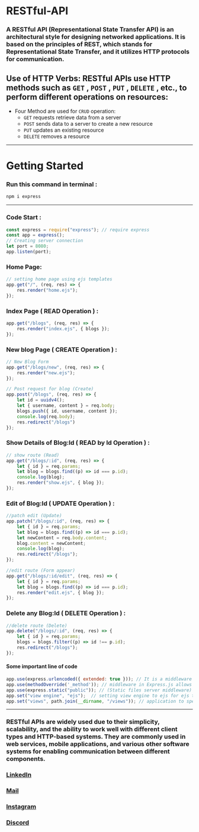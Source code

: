 # RESTful-API
### A RESTful API (Representational State Transfer API) is an architectural style for designing networked applications. It is based on the principles of REST, which stands for Representational State Transfer, and it utilizes HTTP protocols for communication.
## Use of HTTP Verbs: RESTful APIs use HTTP methods such as `GET` ,  `POST` , `PUT` , `DELETE` , etc., to perform different operations on resources:
+ Four Method are used for `CRUD` operation:
    + `GET`  requests retrieve data from a server
    + `POST` sends data to a server to create a new resource
    + `PUT` updates an existing resource
    - `DELETE` removes a resource
---

# Getting Started

### Run this command in terminal :
```ruby
npm i express
```
---
### Code Start :
```js
const express = require("express"); // require express 
const app = express();
// Creating server connection 
let port = 8080;
app.listen(port);
```

   ### Home Page:
```js
// setting home page using ejs templates
app.get("/", (req, res) => {
    res.render("home.ejs");
});
```
### Index Page ( READ Operation ) :
```js
app.get("/blogs", (req, res) => {
    res.render("index.ejs", { blogs });
});
```
### New blog Page ( CREATE Operation ) :
```js
// New Blog Form
app.get("/blogs/new", (req, res) => {
    res.render("new.ejs");
});

// Post request for blog (Create)
app.post("/blogs", (req, res) => {
    let id = uuidv4();
    let { username, content } = req.body;
    blogs.push({ id, username, content });
    console.log(req.body);
    res.redirect("/blogs")
});
```
### Show Details of Blog:Id ( READ by Id Operation ) :
```js
// show route (Read)
app.get("/blogs/:id", (req, res) => {
    let { id } = req.params;
    let blog = blogs.find((p) => id === p.id);
    console.log(blog);
    res.render("show.ejs", { blog });
});
```
 ### Edit of Blog:Id ( UPDATE Operation ) :
```js
//patch edit (Update)
app.patch("/blogs/:id", (req, res) => {
    let { id } = req.params;
    let blog = blogs.find((p) => id === p.id);
    let newContent = req.body.content;
    blog.content = newContent;
    console.log(blog);
    res.redirect("/blogs");
});

//edit route (Form appear) 
app.get("/blogs/:id/edit", (req, res) => {
    let { id } = req.params;
    let blog = blogs.find((p) => id === p.id);
    res.render("edit.ejs", { blog });
});
```
### Delete any Blog:Id ( DELETE Operation ) :
```js
//delete route (Delete)
app.delete("/blogs/:id", (req, res) => {
    let { id } = req.params;
    blogs = blogs.filter((p) => id !== p.id);
    res.redirect("/blogs");
});
```

#### Some important line of code
```js
app.use(express.urlencoded({ extended: true })); // It is a middleware used to parse incoming requests with URL-encoded payloads.
app.use(methodOverride('_method')); // middleware in Express.js allows you to use HTTP verbs such as PUT or DELETE in places where the client doesn't support it
app.use(express.static("public")); // (Static files server middleware) setting directory for css and js files 
app.set("view engine", "ejs");  // setting view engine to ejs for ejs templates
app.set("views", path.join(__dirname, "/views")); // application to specify the directory where the application's views (templates) are located
```
***
### RESTful APIs are widely used due to their simplicity, scalability, and the ability to work well with different client types and HTTP-based systems. They are commonly used in web services, mobile applications, and various other software systems for enabling communication between different components.

### [LinkedIn](https://www.linkedin.com/in/saurabhbahadur) 
### [Mail](mailto:singhsaurabhbahadur@gmail.com)
### [Instagram](https://www.instagram.com/saurabhbahadur_)
### [Discord](https://discord.gg/aQR27Bg7de)


